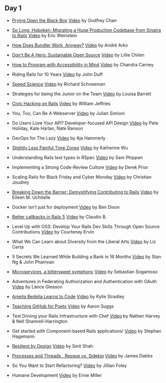 ## Day 1

- [Prying Open the Black Box](https://speakerdeck.com/chancancode/prying-open-the-black-box) [Video](#)
  by Godfrey Chan

- [So Long, Hoboken: Migrating a Huge Production Codebase from Sinatra to Rails](https://speakerdeck.com/ericqweinstein/so-long-hoboken-migrating-from-sinatra-to-rails) [Video](#)
  by Eric Weinstein

- [How Does Bundler Work, Anyway?](https://speakerdeck.com/indirect/how-does-bundler-work-anyway) [Video](#)
  by André Arko

- [Don't Be A Hero: Sustainable Open Source](https://speakerdeck.com/lilliealbert/dont-be-a-hero-sustainable-open-source) [Video](https://www.youtube.com/watch?v=KpMC8z8r73g)
  by Lillie Chilen

- [How to Program with Accessibility in Mind](https://speakerdeck.com/chandracarney/how-to-develop-with-accessibility-in-mind) [Video](#)
  by Chandra Carney

- Riding Rails for 10 Years [Video](https://www.youtube.com/watch?v=R8UtOQbVmYo)
  by John Duff

- [Speed Science](https://speakerdeck.com/schneems/speed-science) [Video](#)
  by Richard Schneeman

- Strategies for being the Junior on the Team [Video](https://www.youtube.com/watch?v=SaNlfSeTWwI)
  by Louisa Barrett

- [Civic Hacking on Rails](http://www.slideshare.net/WilliamJeffries1/civic-hacking-on-rails) [Video](https://www.youtube.com/watch?v=BlFtNc76x9Q)
  by William Jeffries

- You, Too, Can Be A Webserver [Video](#)
  by Julian Simioni

- Do Users Love Your API? Developer-focused API Design [Video](https://www.youtube.com/watch?v=8p10bGFM9dg)
  by Pete Holiday, Kate Harlan, Nate Ranson

- DevOps for The Lazy [Video](https://www.youtube.com/watch?v=CVO_imNSw2o)
  by Aja Hammerly

- [Slightly Less Painful Time Zones](https://speakerdeck.com/kwugirl/slightly-less-painful-time-zones) [Video](#)
  by Katherine Wu

- Understanding Rails test types in RSpec [Video](https://www.youtube.com/watch?v=SOi_1reKn8M)
  by Sam Phippen

- Implementing a Strong Code-Review Culture [Video](https://www.youtube.com/watch?v=PJjmw9TRB7s)
  by Derek Prior

- Scaling Rails for Black Friday and Cyber Monday [Video](#)
  by Christian Joudrey

- [Breaking Down the Barrier: Demystifying Contributing to Rails](https://speakerdeck.com/eileencodes/breaking-down-the-barrier-demystifying-contributing-to-rails) [Video](https://www.youtube.com/watch?v=7zoD6NZy6vY)
  by Eileen M. Uchitelle

- Docker isn’t just for deployment [Video](https://www.youtube.com/watch?v=NGcT0dGivoM)
  by Ben Dixon

- [Better callbacks in Rails 5](https://speakerdeck.com/claudiob/better-callbacks-in-rails-5) [Video](#)
  by Claudio B.

- Level Up with OSS: Develop Your Rails Dev Skills Through Open Source Contributions [Video](https://www.youtube.com/watch?v=QJpkRZn2p9k)
  by Courteney Ervin

- What We Can Learn about Diversity from the Liberal Arts [Video](#)
  by Liz Certa

- 5 Secrets We Learned While Building a Bank in 16 Months [Video](#)
  by Stan Ng & John Phamvan

- [Microservices, a bittersweet symphony](https://speakerdeck.com/sebasoga/microservices-a-bittersweet-symphony-railsconf-2015) [Video](https://www.youtube.com/watch?v=mU4BMf0wS7Q)
  by Sebastian Sogamoso

- Adventures in Federating Authorization and Authentication with OAuth [Video](#)
  by Lance Gleason

- [Amelia Bedelia Learns to Code](https://speakerdeck.com/kyfast/amelia-bedelia-learns-to-code) [Video](https://www.youtube.com/watch?v=bSbla50tqZE)
  by Kylie Stradley

- [Teaching GitHub for Poets](https://speakerdeck.com/ktheory/teaching-github-for-poets-railsconf-2015) [Video](#)
  by Aaron Suggs

- Test Driving your Rails Infrastructure with Chef [Video](#)
  by Nathen Harvey & Nell Shamrell-Harrington

- Get started with Component-based Rails applications! [Video](#)
  by Stephan Hagemann

- [Resilient by Design](https://speakerdeck.com/who828/resillent-by-design) [Video](https://www.youtube.com/watch?v=_yEz9-Vu8YM&feature=em-uploademail)
  by Smit Shah

- [Processes and Threads . Resque vs. Sidekiq](https://speakerdeck.com/jdabbs/processes-and-threads-resque-vs-sidekiq) [Video](#)
  by James Dabbs

- So You Want to Start Refactoring? [Video](https://www.youtube.com/watch?v=HFaXuMQTnOc)
  by Jillian Foley

- Humane Development [Video](https://www.youtube.com/watch?v=-ZLYxLjwNWo)
  by Ernie Miller

